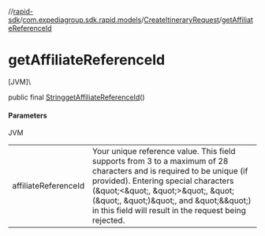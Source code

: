 //[rapid-sdk](../../../index.md)/[com.expediagroup.sdk.rapid.models](../index.md)/[CreateItineraryRequest](index.md)/[getAffiliateReferenceId](get-affiliate-reference-id.md)

# getAffiliateReferenceId

[JVM]\

public final [String](https://docs.oracle.com/javase/8/docs/api/java/lang/String.html)[getAffiliateReferenceId](get-affiliate-reference-id.md)()

#### Parameters

JVM

| | |
|---|---|
| affiliateReferenceId | Your unique reference value. This field supports from 3 to a maximum of 28 characters and is required to be unique (if provided). Entering special characters (\&quot;<\&quot;, \&quot;>\&quot;, \&quot;(\&quot;, \&quot;)\&quot;, and \&quot;&\&quot;) in this field will result in the request being rejected. |
